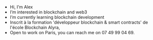 - Hi, I’m Alex
- I’m interested in blockchain and web3
- I’m currently learning blockchain development
- Inscrit à la formation 'développeur blockchain & smart contracts' de l'école Blockchain Alyra, 
- Open to work on Paris, you can reach me on 07 49 99 04 69.


